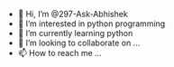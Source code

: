 - 👋 Hi, I’m @297-Ask-Abhishek
- 👀 I’m interested in python programming
- 🌱 I’m currently learning python
- 💞️ I’m looking to collaborate on ...
- 📫 How to reach me ...

<!---
297-Ask-Abhishek/297-Ask-Abhishek is a ✨ special ✨ repository because its `README.md` (this file) appears on your GitHub profile.
You can click the Preview link to take a look at your changes.
--->
